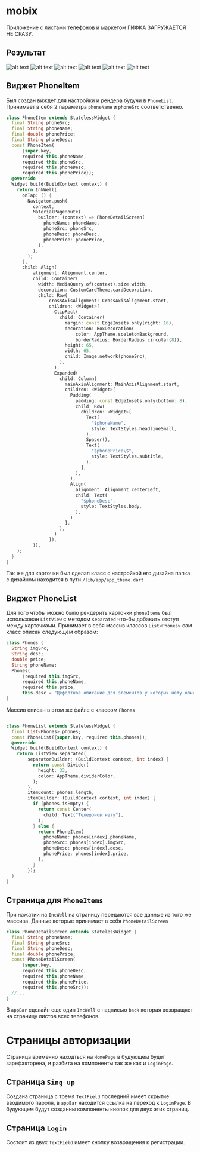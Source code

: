 # mobix

Приложение с листами телефонов и маркетом
ГИФКА ЗАГРУЖАЕТСЯ НЕ СРАЗУ.
## Результат
![alt text](<Desktop 2024.03.05 - 21 (online-video-cutter.com).gif>)
![alt text](image.png)
![alt text](image-1.png)
![alt text](image-3.png)
![alt text](image-5.png)
![alt text](image-4.png)

## Виджет PhoneItem

Был создан виждет для настройки и рендера будучи в `PhoneList`. Принимает в себя 2 параметра `phoneName` и `phoneSrc` соответственно.

```dart
class PhoneItem extends StatelessWidget {
  final String phoneSrc;
  final String phoneName;
  final double phonePrice;
  final String phoneDesc;
  const PhoneItem(
      {super.key,
      required this.phoneName,
      required this.phoneSrc,
      required this.phoneDesc,
      required this.phonePrice});
  @override
  Widget build(BuildContext context) {
    return InkWell(
      onTap: () {
        Navigator.push(
          context,
          MaterialPageRoute(
            builder: (context) => PhoneDetailScreen(
              phoneName: phoneName,
              phoneSrc: phoneSrc,
              phoneDesc: phoneDesc,
              phonePrice: phonePrice,
            ),
          ),
        );
      },
      child: Align(
          alignment: Alignment.center,
          child: Container(
            width: MediaQuery.of(context).size.width,
            decoration: CustomCardTheme.cardDecoration,
            child: Row(
                crossAxisAlignment: CrossAxisAlignment.start,
                children: <Widget>[
                  ClipRect(
                    child: Container(
                      margin: const EdgeInsets.only(right: 16),
                      decoration: BoxDecoration(
                          color: AppTheme.sceletonBackground,
                          borderRadius: BorderRadius.circular(8)),
                      height: 65,
                      width: 65,
                      child: Image.network(phoneSrc),
                    ),
                  ),
                  Expanded(
                    child: Column(
                      mainAxisAlignment: MainAxisAlignment.start,
                      children: <Widget>[
                        Padding(
                          padding: const EdgeInsets.only(bottom: 8),
                          child: Row(
                            children: <Widget>[
                              Text(
                                "$phoneName",
                                style: TextStyles.headlineSmall,
                              ),
                              Spacer(),
                              Text(
                                "$phonePrice\$",
                                style: TextStyles.subtitle,
                              ),
                            ],
                          ),
                        ),
                        Align(
                          alignment: Alignment.centerLeft,
                          child: Text(
                            "$phoneDesc",
                            style: TextStyles.body,
                          ),
                        )
                      ],
                    ),
                  )
                ]),
          )),
    );
  }
}


```

Так же для карточки был сделал класс с настройкой его дизайна папка с дизайном находится в пути `/lib/app/app_theme.dart`

## Виджет PhoneList

Для того чтобы можно было рендерить карточки `phoneItems` был использован `ListView` с методом `separated` что-бы добавить отступ между карточками. Принимает в себя массив классов `List<Phones>` сам класс описан следующем образом:

```dart
class Phones {
  String imgSrc;
  String desc;
  double price;
  String phoneName;
  Phones(
      {required this.imgSrc,
      required this.phoneName,
      required this.price,
      this.desc = "Дефолтное описание для элементов у которых нету описания."});
}
```

Массив описан в этом же файле с классом `Phones`

```dart

class PhoneList extends StatelessWidget {
  final List<Phones> phones;
  const PhoneList({super.key, required this.phones});
  @override
  Widget build(BuildContext context) {
    return ListView.separated(
        separatorBuilder: (BuildContext context, int index) {
          return const Divider(
            height: 33,
            color: AppTheme.dividerColor,
          );
        },
        itemCount: phones.length,
        itemBuilder: (BuildContext context, int index) {
          if (phones.isEmpty) {
            return const Center(
              child: Text("Телефонов нету"),
            );
          } else {
            return PhoneItem(
              phoneName: phones[index].phoneName,
              phoneSrc: phones[index].imgSrc,
              phoneDesc: phones[index].desc,
              phonePrice: phones[index].price,
            );
          }
        });
  }
}
```
## Страница для `PhoneItems`
При нажатии на `IncWell` на страницу передаются все данные из того же массива. Данные которые принимает в себя `PhoneDetailScreen`
```dart 
class PhoneDetailScreen extends StatelessWidget {
  final String phoneName;
  final String phoneSrc;
  final String phoneDesc;
  final double phonePrice;
  const PhoneDetailScreen(
      {super.key,
      required this.phoneDesc,
      required this.phoneName,
      required this.phonePrice,
      required this.phoneSrc});
  //...
}
```
В `appBar` сделайн еще один `IncWell` с надписью `back` которая возвращяет на страницу листов всех телефонов.

# Страницы авторизации 
Страница временно находться на `HomePage` в будующем будет зарефакторена, и разбита на компоненты так же как и `LoginPage`.
## Страница `Sing up`
Создана страница с тремя `TextField` последний имеет скрытие вводимого пароля, в `appBar` находится ссылка на переход к `LoginPage`. В будующем будут созданны компоненты кнопок для двух этих страниц.
## Страница `Login`
Состоит из двух `TextField` имеет кнопку возвращения к регистрации.


